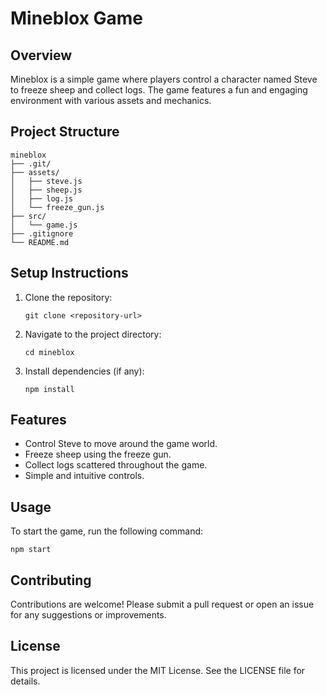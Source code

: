 # Mineblox Game

## Overview
Mineblox is a simple game where players control a character named Steve to freeze sheep and collect logs. The game features a fun and engaging environment with various assets and mechanics.

## Project Structure
```
mineblox
├── .git/
├── assets/
│   ├── steve.js
│   ├── sheep.js
│   ├── log.js
│   └── freeze_gun.js
├── src/
│   └── game.js
├── .gitignore
└── README.md
```

## Setup Instructions
1. Clone the repository:
   ```
   git clone <repository-url>
   ```
2. Navigate to the project directory:
   ```
   cd mineblox
   ```
3. Install dependencies (if any):
   ```
   npm install
   ```

## Features
- Control Steve to move around the game world.
- Freeze sheep using the freeze gun.
- Collect logs scattered throughout the game.
- Simple and intuitive controls.

## Usage
To start the game, run the following command:
```
npm start
```

## Contributing
Contributions are welcome! Please submit a pull request or open an issue for any suggestions or improvements.

## License
This project is licensed under the MIT License. See the LICENSE file for details.